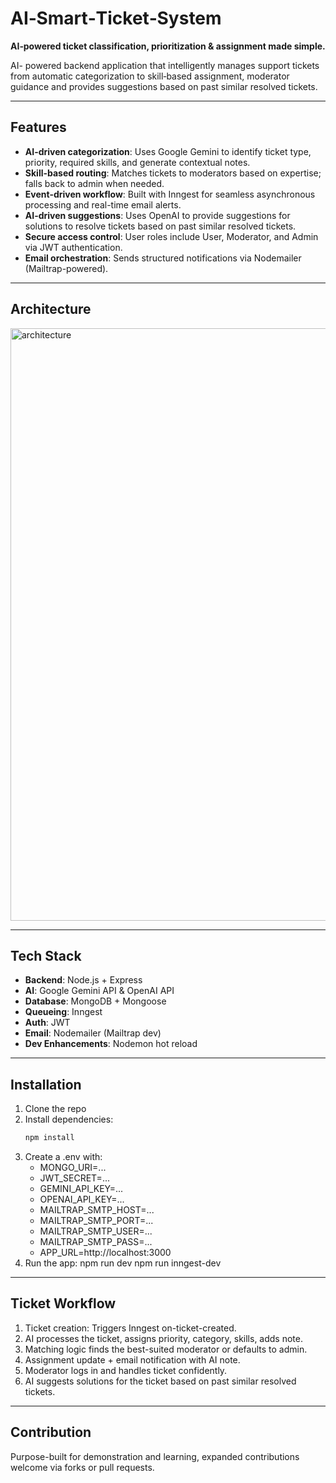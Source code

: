 # AI‑Smart‑Ticket‑System

**AI‑powered ticket classification, prioritization & assignment made simple.**

AI- powered backend application that intelligently manages support tickets from automatic categorization to skill‑based assignment, moderator guidance and provides suggestions based on past similar resolved tickets.

---

## Features

- **AI-driven categorization**: Uses Google Gemini to identify ticket type, priority, required skills, and generate contextual notes.
- **Skill-based routing**: Matches tickets to moderators based on expertise; falls back to admin when needed.
- **Event-driven workflow**: Built with Inngest for seamless asynchronous processing and real-time email alerts.
- **AI-driven suggestions**: Uses OpenAI to provide suggestions for solutions to resolve tickets based on past similar resolved tickets.
- **Secure access control**: User roles include User, Moderator, and Admin via JWT authentication.
- **Email orchestration**: Sends structured notifications via Nodemailer (Mailtrap-powered).

---

## Architecture

<img width="1589" height="948" alt="architecture" src="https://github.com/user-attachments/assets/f8510b0d-ae77-43bc-882d-93672118d474" />

---
## Tech Stack

- **Backend**: Node.js + Express  
- **AI**: Google Gemini API & OpenAI API
- **Database**: MongoDB + Mongoose  
- **Queueing**: Inngest  
- **Auth**: JWT  
- **Email**: Nodemailer (Mailtrap dev)  
- **Dev Enhancements**: Nodemon hot reload  

---

## Installation

1. Clone the repo  
2. Install dependencies:
   ```bash
   npm install
3. Create a .env with:
    - MONGO_URI=...
    - JWT_SECRET=...
    - GEMINI_API_KEY=...
    - OPENAI_API_KEY=...
    - MAILTRAP_SMTP_HOST=...
    - MAILTRAP_SMTP_PORT=...
    - MAILTRAP_SMTP_USER=...
    - MAILTRAP_SMTP_PASS=...
    - APP_URL=http://localhost:3000
4. Run the app:
    npm run dev
    npm run inngest-dev

---

## Ticket Workflow
1. Ticket creation: Triggers Inngest on-ticket-created.
2. AI processes the ticket, assigns priority, category, skills, adds note.
3. Matching logic finds the best-suited moderator or defaults to admin.
4. Assignment update + email notification with AI note.
5. Moderator logs in and handles ticket confidently.
6. AI suggests solutions for the ticket based on past similar resolved tickets.

---

## Contribution
Purpose-built for demonstration and learning, expanded contributions welcome via forks or pull requests.
